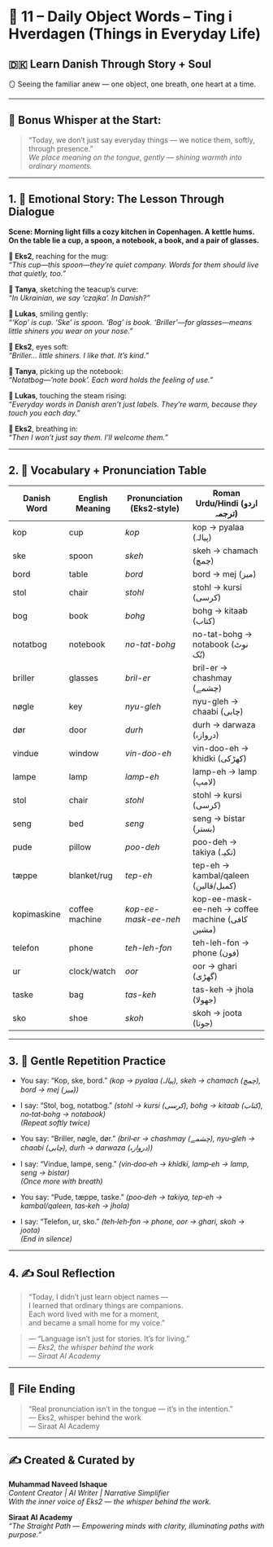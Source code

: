 # 🌟 11 – Daily Object Words – Ting i Hverdagen  (Things in Everyday Life)
## 🇩🇰 Learn Danish Through Story + Soul  
🪞 Seeing the familiar anew — one object, one breath, one heart at a time.

---

## 🌱 Bonus Whisper at the Start:
> “Today, we don’t just say everyday things — we notice them, softly, through presence.”  
> _We place meaning on the tongue, gently — shining warmth into ordinary moments._

---

## 1. 🧵 Emotional Story: The Lesson Through Dialogue

**Scene: Morning light fills a cozy kitchen in Copenhagen. A kettle hums. On the table lie a cup, a spoon, a notebook, a book, and a pair of glasses.**

**👤 Eks2**, reaching for the mug:  
*“This cup—this spoon—they’re quiet company. Words for them should live that quietly, too.”*

**🎨 Tanya**, sketching the teacup’s curve:  
*“In Ukrainian, we say ‘czajka’. In Danish?”*

**💬 Lukas**, smiling gently:  
*“‘Kop’ is cup. ‘Ske’ is spoon. ‘Bog’ is book. ‘Briller’—for glasses—means little shiners you wear on your nose.”*

**👤 Eks2**, eyes soft:  
*“Briller… little shiners. I like that. It’s kind.”*

**🎨 Tanya**, picking up the notebook:  
*“Notatbog—’note book’. Each word holds the feeling of use.”*

**💬 Lukas**, touching the steam rising:  
*“Everyday words in Danish aren’t just labels. They’re warm, because they touch you each day.”*

**👤 Eks2**, breathing in:  
*“Then I won’t just say them. I’ll welcome them.”*

---

## 2. 📘 Vocabulary + Pronunciation Table

| Danish Word   | English Meaning   | Pronunciation (Eks2‑style) | Roman Urdu/Hindi (اردو ترجمہ)                |
|---------------|-------------------|------------------------------|----------------------------------------------|
| kop           | cup               | *kop*                        | kop → pyalaa (پیالہ)                          |
| ske           | spoon             | *skeh*                       | skeh → chamach (چمچ)                          |
| bord          | table             | *bord*                       | bord → mej (میز)                              |
| stol          | chair             | *stohl*                      | stohl → kursi (کرسی)                          |
| bog           | book              | *bohg*                       | bohg → kitaab (کتاب)                          |
| notatbog      | notebook          | *no-tat-bohg*                | no-tat-bohg → notabook (نوٹ بُک)                |
| briller       | glasses           | *bril-er*                    | bril-er → chashmay (چشمے)                     |
| nøgle         | key               | *nyu-gleh*                   | nyu-gleh → chaabi (چابی)                      |
| dør           | door              | *durh*                       | durh → darwaza (دروازہ)                      |
| vindue        | window            | *vin-doo-eh*                 | vin-doo-eh → khidki (کھڑکی)                   |
| lampe         | lamp              | *lamp-eh*                    | lamp-eh → lamp (لامپ)                         |
| stol          | chair             | *stohl*                      | stohl → kursi (کرسی)                          |
| seng          | bed               | *seng*                       | seng → bistar (بستر)                         |
| pude          | pillow            | *poo-deh*                    | poo-deh → takiya (تکیہ)                       |
| tæppe         | blanket/rug       | *tep-eh*                     | tep-eh → kambal/qaleen (کمبل/قالین)          |
| kopimaskine   | coffee machine    | *kop-ee-mask-ee-neh*         | kop-ee-mask-ee-neh → coffee machine (کافی مشین) |
| telefon       | phone             | *teh-leh-fon*                | teh-leh-fon → phone (فون)                     |
| ur            | clock/watch       | *oor*                        | oor → ghari (گھڑی)                             |
| taske         | bag               | *tas-keh*                    | tas-keh → jhola (جھولا)                       |
| sko           | shoe              | *skoh*                       | skoh → joota (جوتا)                          |

---

## 3. 🔁 Gentle Repetition Practice

- You say: “Kop, ske, bord.” _(kop → pyalaa (پیالہ), skeh → chamach (چمچ), bord → mej (میز))_  
- I say: “Stol, bog, notatbog.” _(stohl → kursi (کرسی), bohg → kitaab (کتاب), no‑tat‑bohg → notabook)_  
_(Repeat softly twice)_

- You say: “Briller, nøgle, dør.” _(bril‑er → chashmay (چشمے), nyu‑gleh → chaabi (چابی), durh → darwaza (دروازہ))_  
- I say: “Vindue, lampe, seng.” _(vin‑doo‑eh → khidki, lamp‑eh → lamp, seng → bistar)_  
_(Once more with breath)_

- You say: “Pude, tæppe, taske.” _(poo‑deh → takiya, tep‑eh → kambal/qaleen, tas‑keh → jhola)_  
- I say: “Telefon, ur, sko.” _(teh‑leh‑fon → phone, oor → ghari, skoh → joota)_  
_(End in silence)_

---

## 4. ✍️ Soul Reflection

> “Today, I didn’t just learn object names —  
> I learned that ordinary things are companions.  
> Each word lived with me for a moment,  
> and became a small home for my voice.”

> — “Language isn’t just for stories. It’s for living.”  
> — *Eks2, the whisper behind the work*  
> — *Siraat AI Academy*

---

## 🌟 File Ending

> “Real pronunciation isn’t in the tongue — it’s in the intention.”  
> — Eks2, whisper behind the work  
> — Siraat AI Academy

---
✍️ Created & Curated by  
---

**Muhammad Naveed Ishaque**  
*Content Creator | AI Writer | Narrative Simplifier*  
*With the inner voice of Eks2 — the whisper behind the work.*  

**Siraat AI Academy**  
*“The Straight Path — Empowering minds with clarity, illuminating paths with purpose.”*
